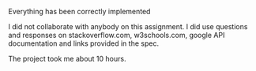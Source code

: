 Everything has been correctly implemented

I did not collaborate with anybody on this assignment. I did use questions and responses on stackoverflow.com, w3schools.com, google API documentation and links provided in the spec.

The project took me about 10 hours.